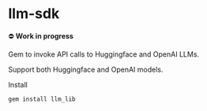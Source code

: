 # llm-sdk

⛔️ **Work in progress**

Gem to invoke API calls to Huggingface and OpenAI LLMs.

Support both Huggingface and OpenAI models.

Install
```
gem install llm_lib
```
